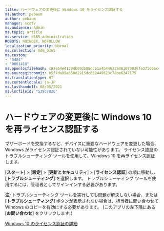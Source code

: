 ```yaml
---
title: ハードウェアの変更後に Windows 10 をライセンス認証する
ms.author: pebaum
author: pebaum
manager: scotv
ms.audience: Admin
ms.topic: article
ms.service: o365-administration
ROBOTS: NOINDEX, NOFOLLOW
localization_priority: Normal
ms.collection: Adm_O365
ms.custom:
- "3484"
- "9001418"
ms.openlocfilehash: c97e54e41394b00d505dc51a4b44623a481070036fe371c66c4bba5afd362663
ms.sourcegitcommit: b5f7da89a650d2915dc652449623c78be6247175
ms.translationtype: HT
ms.contentlocale: ja-JP
ms.lasthandoff: 08/05/2021
ms.locfileid: "53937826"
---
```

# <a name="reactivating-windows-10-after-a-hardware-change"></a>ハードウェアの変更後に Windows 10 を再ライセンス認証する

マザーボードを交換するなど、デバイスに重要なハードウェアを変更した場合、Windows がライセンス認証されていない可能性があります。 ライセンス認証のトラブルシューティング ツールを使用して、Windows 10 を再ライセンス認証します。

[**スタート**]  >  [**設定**]  >  [**更新とセキュリティ**]  >  [**ライセンス認証**] の順に移動し、[**トラブルシューティング**] を選択します。 トラブルシューティング ツールを使用するには、管理者としてサインインする必要があります。

**注:** トラブルシューティング ツールを実行しても問題が解決しない場合、または [**トラブルシューティング**] ボタンが表示されない場合は、担当者に問い合わせて Windows のコピーを有効にする必要があります。 (このアプリの左下隅にある [**お問い合わせ**] をクリックします。)

[Windows 10 のライセンス認証の詳細](https://support.microsoft.com/help/12440/windows-10-activate)
